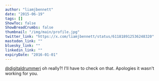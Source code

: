 ```yaml
---
author: "liamjbennett"
date: "2015-06-19"
tags: []
ShowToc: false
ShowBreadCrumbs: false
thumbnail: "/img/main/profile.jpg"
twitter_link: "https://x.com/liamjbennett/status/611818912536248320"
mastodon_link: ""
bluesky_link: ""
linkedin_link: ""
expiryDate: "2016-01-01"
---
```


[@digitaldrummerj](https://x.com/digitaldrummerj) oh really?! I'll have to check on that. Apologies it wasn't working for you.

